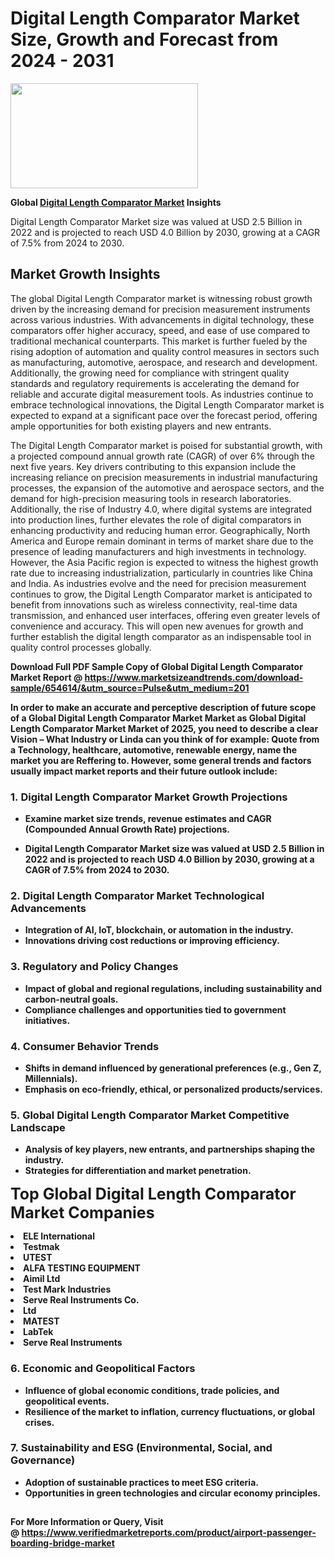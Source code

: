 <H1>Digital Length Comparator Market Size, Growth and Forecast from 2024 - 2031</H1><img class="aligncenter size-medium wp-image-584254" src="https://thirdeyenews.in/wp-content/uploads/2024/09/Global-Market-Research-300x168.jpeg" alt="" width="300" height="168" /><p><strong>Global&nbsp;<a href="https://www.marketsizeandtrends.com/download-sample/654614/&amp;utm_source=Pulse&amp;utm_medium=201">Digital Length Comparator Market</a> Insights</strong></p><p>Digital Length Comparator Market size was valued at USD 2.5 Billion in 2022 and is projected to reach USD 4.0 Billion by 2030, growing at a CAGR of 7.5% from 2024 to 2030.</p><p><h2>Market Growth Insights</h2> <p>The global Digital Length Comparator market is witnessing robust growth driven by the increasing demand for precision measurement instruments across various industries. With advancements in digital technology, these comparators offer higher accuracy, speed, and ease of use compared to traditional mechanical counterparts. This market is further fueled by the rising adoption of automation and quality control measures in sectors such as manufacturing, automotive, aerospace, and research and development. Additionally, the growing need for compliance with stringent quality standards and regulatory requirements is accelerating the demand for reliable and accurate digital measurement tools. As industries continue to embrace technological innovations, the Digital Length Comparator market is expected to expand at a significant pace over the forecast period, offering ample opportunities for both existing players and new entrants.</p> <p><strong></strong></p> <p>The Digital Length Comparator market is poised for substantial growth, with a projected compound annual growth rate (CAGR) of over 6% through the next five years. Key drivers contributing to this expansion include the increasing reliance on precision measurements in industrial manufacturing processes, the expansion of the automotive and aerospace sectors, and the demand for high-precision measuring tools in research laboratories. Additionally, the rise of Industry 4.0, where digital systems are integrated into production lines, further elevates the role of digital comparators in enhancing productivity and reducing human error. Geographically, North America and Europe remain dominant in terms of market share due to the presence of leading manufacturers and high investments in technology. However, the Asia Pacific region is expected to witness the highest growth rate due to increasing industrialization, particularly in countries like China and India. As industries evolve and the need for precision measurement continues to grow, the Digital Length Comparator market is anticipated to benefit from innovations such as wireless connectivity, real-time data transmission, and enhanced user interfaces, offering even greater levels of convenience and accuracy. This will open new avenues for growth and further establish the digital length comparator as an indispensable tool in quality control processes globally.</p> <p><strong></p><p><span class=""><strong>Download Full PDF Sample Copy of Global Digital Length Comparator Market Report</strong> @ <a href="https://www.marketsizeandtrends.com/download-sample/654614/&amp;utm_source=Pulse&amp;utm_medium=201" target="_blank">https://www.marketsizeandtrends.com/download-sample/654614/&amp;utm_source=Pulse&amp;utm_medium=201</a></span></p><p>In order to make an accurate and perceptive description of future scope of a Global&nbsp;Digital Length Comparator Market Market as Global&nbsp;Digital Length Comparator Market Market of 2025, you need to describe a clear Vision &ndash; What Industry or Linda can you think of for example: Quote from a Technology, healthcare, automotive, renewable energy, name the market you are Reffering to. However, some general trends and factors usually impact market reports and their future outlook include:</p><h3>1.&nbsp;<strong>Digital Length Comparator Market Growth Projections</strong></h3><ul><li>Examine market size trends, revenue estimates and CAGR (Compounded Annual Growth Rate) projections.</li><li><p>Digital Length Comparator Market size was valued at USD 2.5 Billion in 2022 and is projected to reach USD 4.0 Billion by 2030, growing at a CAGR of 7.5% from 2024 to 2030.</p></li></ul><h3>2.&nbsp;<strong>Digital Length Comparator Market Technological Advancements</strong></h3><ul><li>Integration of AI, IoT, blockchain, or automation in the industry.</li><li>Innovations driving cost reductions or improving efficiency.</li></ul><h3>3.&nbsp;<strong>Regulatory and Policy Changes</strong></h3><ul><li>Impact of global and regional regulations, including sustainability and carbon-neutral goals.</li><li>Compliance challenges and opportunities tied to government initiatives.</li></ul><h3>4.&nbsp;<strong>Consumer Behavior Trends</strong></h3><ul><li>Shifts in demand influenced by generational preferences (e.g., Gen Z, Millennials).</li><li>Emphasis on eco-friendly, ethical, or personalized products/services.</li></ul><h3>5.&nbsp;<strong>Global Digital Length Comparator Market Competitive Landscape</strong></h3><ul><li>Analysis of key players, new entrants, and partnerships shaping the industry.</li><li>Strategies for differentiation and market penetration.</li></ul><p data-pm-slice="1 1 []"><span style="color: inherit; font-family: inherit; font-size: 25px;">Top Global Digital Length Comparator Market Companies</span></p><div class="" data-test-id=""><p><li>ELE International</li><li> Testmak</li><li> UTEST</li><li> ALFA TESTING EQUIPMENT</li><li> Aimil Ltd</li><li> Test Mark Industries</li><li> Serve Real Instruments Co.</li><li> Ltd</li><li> MATEST</li><li> LabTek</li><li> Serve Real Instruments</li></p></div><h3>6.&nbsp;<strong>Economic and Geopolitical Factors</strong></h3><ul><li>Influence of global economic conditions, trade policies, and geopolitical events.</li><li>Resilience of the market to inflation, currency fluctuations, or global crises.</li></ul><h3>7.&nbsp;<strong>Sustainability and ESG (Environmental, Social, and Governance)</strong></h3><ul><li>Adoption of sustainable practices to meet ESG criteria.</li><li>Opportunities in green technologies and circular economy principles.</li></ul><h2><strong style="font-size: 14px;">For More Information or Query, Visit @&nbsp;</strong><a style="background-color: #ffffff; font-size: 14px;" href="https://www.marketsizeandtrends.com/report/digital-length-comparator-market/" target="_blank">https://www.verifiedmarketreports.com/product/airport-passenger-boarding-bridge-market</a></h2>